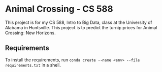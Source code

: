 # Animal Crossing - CS 588
This project is for my CS 588, Intro to Big Data, class at the University of Alabama in Huntsville. This project is to predict the turnip prices for Animal Crossing: New Horizons.

## Requirements
To install the requirements, run `conda create --name <env> --file requirements.txt` in a shell.